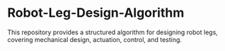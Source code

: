 # Robot-Leg-Design-Algorithm
This repository provides a structured algorithm for designing robot legs, covering mechanical design, actuation, control, and testing. 
